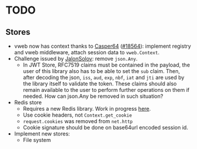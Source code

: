 # TODO

## Stores

- vweb now has context thanks to [Casper64](https://github.com/Casper64) ([#18564](https://github.com/vlang/v/pull/18564)): 
  implement registry and vweb middleware, attach session data to `vweb.Context`.
- Challenge issued by [JalonSolov](https://github.com/JalonSolov): remove `json.Any`.
  - In JWT Store, RFC7519 claims must be contained in the payload, the user of this library also has 
  to be able to set the `sub` claim. Then, after decoding the json, `iss`, `aud`, `exp`, `nbf`, `iat` 
  and `jti` are used by the library itself to validate the token. These claims should also remain available 
  to the user to perform further operations on them if needed. How can json.Any be removed in such situation?
- Redis store 
  - Requires a new Redis library. Work in progress [here](https://github.com/Coachonko/redis).
  - Use cookie headers, not `Context.get_cookie`
  - `request.cookies` was removed from `net.http`
  - Cookie signature should be done on base64url encoded session id.
- Implement new stores:
  - File system
